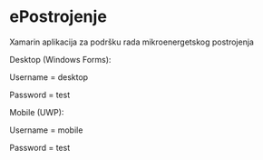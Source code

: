 # ePostrojenje
Xamarin aplikacija za podršku rada mikroenergetskog postrojenja

Desktop (Windows Forms):

Username = desktop

Password = test

Mobile (UWP):

Username = mobile

Password = test
